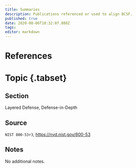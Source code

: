 ```yaml
---
title: Summaries
description: Publications referenced or used to align BCSF. 
published: true
date: 2020-08-06T18:32:07.888Z
tags: 
editor: markdown
---
```


# References

# Topic {.tabset}
## Section 

Layered Defense, Defense-in-Depth

## Source

`NIST 800-53r3`, https://nvd.nist.gov/800-53

## Notes

No additional notes.